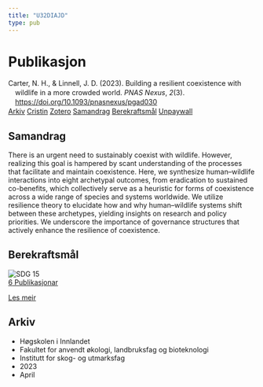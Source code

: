 ```yaml
---
title: "U32DIAJD"
type: pub
---
```

<h1>Publikasjon</h1>
<article id="csl-bib-container-U32DIAJD" class="csl-bib-container">
  <div class="csl-bib-body" style="line-height: 1.35; padding-left: 1em; text-indent:-1em;">
  <div class="csl-entry">Carter, N. H., &amp; Linnell, J. D. (2023). Building a resilient coexistence with wildlife in a more crowded world. <i>PNAS Nexus</i>, <i>2</i>(3). <a href="https://doi.org/10.1093/pnasnexus/pgad030">https://doi.org/10.1093/pnasnexus/pgad030</a></div>
</div>
  <div class="csl-bib-buttons">
    <a href="#taxonomy-article-U32DIAJD" class="csl-bib-button">Arkiv</a>
    <a href="https://app.cristin.no/results/show.jsf?id=2139943" alt="Cristin URL" class="csl-bib-button">Cristin</a>
    <a href="http://zotero.org/groups/5402882/items/U32DIAJD" alt="Zotero URL" class="csl-bib-button">Zotero</a>
    <a href="#abstract-article-U32DIAJD" class="csl-bib-button">Samandrag</a>
    <a href="#sdg-article-U32DIAJD" class="csl-bib-button">Berekraftsmål</a>
    <a href="https://academic.oup.com/pnasnexus/article-pdf/2/3/pgad030/49702587/pgad030.pdf" class="csl-bib-button">Unpaywall</a>
  </div>
  <div id="csl-bib-meta-container-U32DIAJD"></div>
</article>
<div id="csl-bib-meta-U32DIAJD" class="csl-bib-meta">
  <article id="abstract-article-U32DIAJD" class="abstract-article">
    <h1>Samandrag</h1>
    There is an urgent need to sustainably coexist with wildlife. However, realizing this goal is hampered by scant understanding of the processes that facilitate and maintain coexistence. Here, we synthesize human–wildlife interactions into eight archetypal outcomes, from eradication to sustained co-benefits, which collectively serve as a heuristic for forms of coexistence across a wide range of species and systems worldwide. We utilize resilience theory to elucidate how and why human–wildlife systems shift between these archetypes, yielding insights on research and policy priorities. We underscore the importance of governance structures that actively enhance the resilience of coexistence.
  </article>
  <article id="sdg-article-U32DIAJD" class="sdg-article">
    <h1>Berekraftsmål</h1>
    <div class="sdg-container"><div id="sdg15" class="sdg"> <img src="{{< params subfolder >}}images/sdg/sdg15_no.png" class="image" alt="SDG 15"> <div class="sdg-overlay"> <a href="{{< params subfolder >}}no/archive/?sdg=15#archive" class="sdg-publication-count"><span>6</span> Publikasjonar</a> <p><a href="NA" class="sdg-read-more">Les meir</a></p> </div> </div></div>
  </article>
  <article id="taxonomy-article-U32DIAJD" class="taxonomy-article">
    <h1>Arkiv</h1>
    <ul>
      <li>Høgskolen i Innlandet</li>
      <li>Fakultet for anvendt økologi, landbruksfag og bioteknologi</li>
      <li>Institutt for skog- og utmarksfag</li>
      <li>2023</li>
      <li>April</li>
    </ul>
  </article>
</div>
